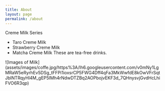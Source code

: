 ```yaml
---
title: About
layout: page
permalink: /about
---
```

<div class="content-left" markdown="1">


Creme Milk Series

- Taro Creme Milk
- Strawberry Creme Milk
- Matcha Creme Milk
These are tea-free drinks.
</div>
<div class="img-right" markdown="1">
![Images of Milk](assets/images/coffe.jpg/https%3A/lh6.googleusercontent.com/v0mNy1LgMRaW5eRyrhEv5DSg_tFFPi1ioxsrCP5FWG4Dff4qFa3MkWwfdE8kOwVFrSqtJbINTRqyHl4M_gEP5IMh4rNdwDTZBq2AOPbojvEKF3d_7QHnysvjGvdHcLhiFVO6R3qp)
</div>